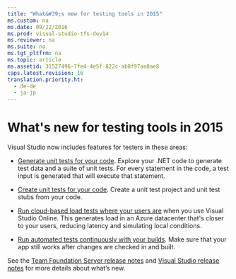 ```yaml
---
title: "What&#39;s new for testing tools in 2015"
ms.custom: na
ms.date: 09/22/2016
ms.prod: visual-studio-tfs-dev14
ms.reviewer: na
ms.suite: na
ms.tgt_pltfrm: na
ms.topic: article
ms.assetid: 31527496-7fe4-4e5f-822c-ab8f97aa8ae8
caps.latest.revision: 16
translation.priority.ht: 
  - de-de
  - ja-jp
---
```

# What&#39;s new for testing tools in 2015
Visual Studio now includes features for testers in these areas:  
  
-   [Generate unit tests for your code](../vs140/generate-unit-tests-for-your-code-with-intellitest.md). Explore your .NET code to generate test data and a suite of unit tests. For every statement in the code, a test input is generated that will execute that statement.  
  
-   [Create unit tests for your code](../vs140/unit-test-basics.md). Create a unit test project and unit test stubs from your code.  
  
-   [Run cloud-based load tests where your users are](https://msdn.microsoft.com/en-us/library/dn250793%28v=vs.140%29.aspx) when you use Visual Studio Online. This generates load in an Azure datacenter that's closer to your users, reducing latency and simulating local conditions.  
  
-   [Run automated tests continuously with your builds](../vs140/run-tests-with-your-builds.md). Make sure that your app still works after changes are checked in and built.  
  
 See the [Team Foundation Server release notes](https://www.visualstudio.com/news/tfs2015-vs#loadtest) and [Visual Studio release notes](https://www.visualstudio.com/news/vs2015-vs#Testing) for more details about what’s new.